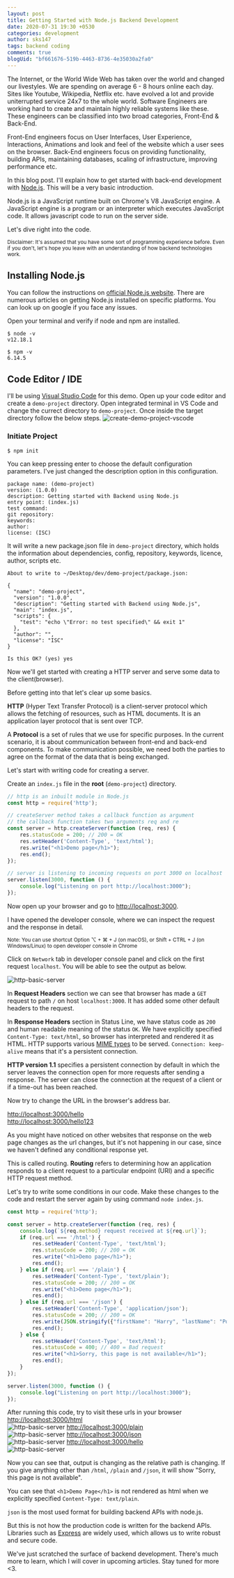 ```yaml
---
layout: post
title: Getting Started with Node.js Backend Development
date: 2020-07-31 19:30 +0530
categories: development
author: sks147
tags: backend coding
comments: true
blogUid: "bf661676-519b-4463-8736-4e35030a2fa0"
---
```

The Internet, or the World Wide Web has taken over the world and changed our livestyles. We are spending on average 6 - 8 hours online each day. Sites like Youtube, Wikipedia, Netflix etc. have evolved a lot and provide uniterrupted service 24x7 to the whole world. Software Engineers are working hard to create and maintain highly reliable systems like these. These engineers can be classified into two broad categories, Front-End & Back-End. 

Front-End engineers focus on User Interfaces, User Experience, Interactions, Animations and look and feel of the website which a user sees on the browser. Back-End engineers focus on providing functionality, building APIs, maintaining databases, scaling of infrastructure, improving performance etc. 

In this blog post. I'll explain how to get started with back-end development with [Node.js](https://nodejs.org/en/). This will be a very basic introduction.

Node.js is a JavaScript runtime built on Chrome's V8 JavaScript engine. A JavaScript engine is a program or an interpreter which executes JavaScript code. It allows javascript code to run on the server side.

Let's dive right into the code. 

<small>Disclaimer: It's assumed that you have some sort of programming experience before. Even if you don't, let's hope you leave with an understanding of how backend technologies work.</small>

## Installing Node.js

You can follow the instructions on [official Node.js website](https://nodejs.org/en/download/).
There are numerous articles on getting Node.js installed on specific platforms. You can look up on google if you face any issues.

Open your terminal and verify if node and npm are installed.
```
$ node -v
v12.18.1

$ npm -v
6.14.5
```

## Code Editor / IDE
I'll be using [Visual Studio Code](https://code.visualstudio.com/) for this demo. Open up your code editor and create a `demo-project` directory. Open integrated terminal in VS Code and change the currect directory to `demo-project`. Once inside the target directory follow the below steps.
![create-demo-project-vscode](/assets/images/getting-started-with-nodejs-backend-development/create-demo-project-vscode.png)
### Initiate Project

```
$ npm init
```
You can keep pressing enter to choose the default configuration parameters. I've just changed the description option in this configuration.
```
package name: (demo-project) 
version: (1.0.0) 
description: Getting started with Backend using Node.js
entry point: (index.js) 
test command: 
git repository: 
keywords: 
author: 
license: (ISC) 
```
It will write a new package.json file in `demo-project` directory, which holds the information about dependencies, config, repository, keywords, licence, author, scripts etc. 
```
About to write to ~/Desktop/dev/demo-project/package.json:

{
  "name": "demo-project",
  "version": "1.0.0",
  "description": "Getting started with Backend using Node.js",
  "main": "index.js",
  "scripts": {
    "test": "echo \"Error: no test specified\" && exit 1"
  },
  "author": "",
  "license": "ISC"
}

Is this OK? (yes) yes
```
Now we'll get started with creating a HTTP server and serve some data to the client(browser).

Before getting into that let's clear up some basics. 

**HTTP** (Hyper Text Transfer Protocol) is a client-server protocol which allows the fetching of resources, such as HTML documents. It is an application layer protocol that is sent over TCP.

A **Protocol** is a set of rules that we use for specific purposes. In the current scenario, it is about communication between front-end and back-end components. To make communication possible, we need both the parties to agree on the format of the data that is being exchanged. 

Let's start with writing code for creating a server.

Create an `index.js` file in the **root** (`demo-project`) directory.

```javascript
// http is an inbuilt module in Node.js
const http = require('http');

// createServer method takes a callback function as argument
// the callback function takes two arguments req and re
const server = http.createServer(function (req, res) {
    res.statusCode = 200; // 200 = OK
    res.setHeader('Content-Type', 'text/html');
    res.write("<h1>Demo page</h1>");
    res.end();
});

// server is listening to incoming requests on port 3000 on localhost
server.listen(3000, function () {
    console.log("Listening on port http://localhost:3000");
});
```

Now open up your browser and go to [http://localhost:3000](http://localhost:3000).

I have opened the developer console, where we can inspect the request and the response in detail. 

<small>Note: You can use shortcut Option ⌥ + ⌘ + J (on macOS), or Shift + CTRL + J (on Windows/Linux) to open developer console in Chrome</small>

Click on `Network` tab in developer console panel and click on the first request `localhost`. You will be able to see the output as below.

![http-basic-server](/assets/images/getting-started-with-nodejs-backend-development/http-basic-server.png)

In **Request Headers** section we can see that browser has made a `GET` request to path `/` on host `localhost:3000`. It has added some other default headers to the request.

In **Response Headers** section in Status Line, we have status code as `200` and human readable meaning of the status `OK`. We have explicitly specified `Content-Type: text/html`, so browser has interpreted and rendered it as HTML. HTTP supports various [MIME types](https://developer.mozilla.org/en-US/docs/Web/HTTP/Basics_of_HTTP/MIME_types) to be served. `Connection: keep-alive` means that it's a persistent connection. 

**HTTP version 1.1** specifies a persistent connection by default in which the server leaves the connection open for more requests after sending a response. The server can close the connection at the request of a client or if a time-out has been reached. 

Now try to change the URL in the browser's address bar.

[http://localhost:3000/hello](http://localhost:3000/hello) <br/>
[http://localhost:3000/hello123](http://localhost:3000/hello123)

As you might have noticed on other websites that response on the web page changes as the url changes, but it's not happening in our case, since we haven't defined any conditional response yet.

This is called routing. **Routing** refers to determining how an application responds to a client request to a particular endpoint (URI) and a specific HTTP request method.

Let's try to write some conditions in our code. Make these changes to the code and restart the server again by using command `node index.js`.


```javascript
const http = require('http');

const server = http.createServer(function (req, res) {
    console.log(`${req.method} request received at ${req.url}`);
    if (req.url === '/html') {
        res.setHeader('Content-Type', 'text/html');
        res.statusCode = 200; // 200 = OK
        res.write("<h1>Demo page</h1>");
        res.end();
    } else if (req.url === '/plain') {
        res.setHeader('Content-Type', 'text/plain');
        res.statusCode = 200; // 200 = OK
        res.write("<h1>Demo page</h1>");
        res.end();
    } else if (req.url === '/json') {
        res.setHeader('Content-Type', 'application/json');
        res.statusCode = 200; // 200 = OK
        res.write(JSON.stringify({"firstName": "Harry", "lastName": "Potter"}));
        res.end();
    } else {
        res.setHeader('Content-Type', 'text/html');
        res.statusCode = 400; // 400 = Bad request
        res.write("<h1>Sorry, this page is not available</h1>");
        res.end();
    }
});

server.listen(3000, function () {
    console.log("Listening on port http://localhost:3000");
});
```

After running this code, try to visit these urls in your browser<br/>
[http://localhost:3000/html](http://localhost:3000/html) <br/>
![http-basic-server](/assets/images/getting-started-with-nodejs-backend-development/3000-html.png)
[http://localhost:3000/plain](http://localhost:3000/plain) <br/>
![http-basic-server](/assets/images/getting-started-with-nodejs-backend-development/3000-plain.png)
[http://localhost:3000/json](http://localhost:3000/json) <br/>
![http-basic-server](/assets/images/getting-started-with-nodejs-backend-development/3000-json.png)
[http://localhost:3000/hello](http://localhost:3000/hello) <br/>
![http-basic-server](/assets/images/getting-started-with-nodejs-backend-development/3000-hello.png)

Now you can see that, output is changing as the relative path is changing. If you give anything other than `/html`, `/plain` and `/json`, it will show "Sorry, this page is not available".

You can see that `<h1>Demo Page</h1>` is not rendered as html when we explicitly specified `Content-Type: text/plain`.

`json` is the most used format for building backend APIs with node.js.

But this is not how the production code is written for the backend APIs. Libraries such as [Express](https://expressjs.com/) are widely used, which allows us to write robust and secure code.

We've just scratched the surface of backend development. There's much more to learn, which I will cover in upcoming articles. Stay tuned for more <3.

